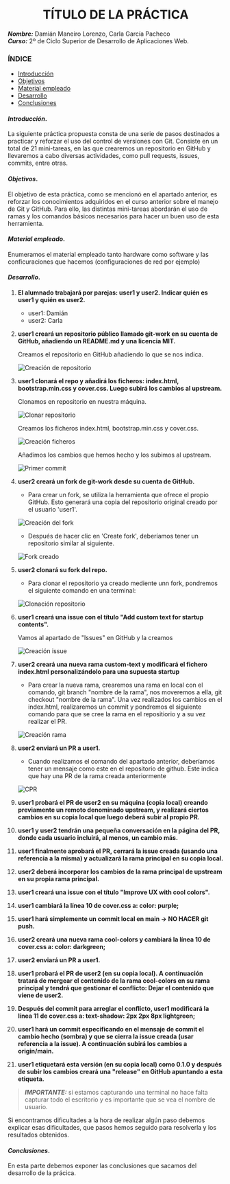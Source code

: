 <center>

# TÍTULO DE LA PRÁCTICA


</center>

***Nombre:*** Damián Maneiro Lorenzo, Carla García Pacheco  
***Curso:*** 2º de Ciclo Superior de Desarrollo de Aplicaciones Web.

### ÍNDICE

+ [Introducción](#id1)
+ [Objetivos](#id2)
+ [Material empleado](#id3)
+ [Desarrollo](#id4)
+ [Conclusiones](#id5)


#### ***Introducción***. <a name="id1"></a>

La siguiente práctica propuesta consta de una serie de pasos destinados a practicar y reforzar el uso del control de versiones con Git. Consiste en un total de 21 mini-tareas, en las que crearemos un repositorio en GitHub y llevaremos a cabo diversas actividades, como pull requests, issues, commits, entre otras.

#### ***Objetivos***. <a name="id2"></a>

El objetivo de esta práctica, como se mencionó en el apartado anterior, es reforzar los conocimientos adquiridos en el curso anterior sobre el manejo de Git y GitHub. Para ello, las distintas mini-tareas abordarán el uso de ramas y los comandos básicos necesarios para hacer un buen uso de esta herramienta.

#### ***Material empleado***. <a name="id3"></a>

Enumeramos el material empleado tanto hardware como software y las conficuraciones que hacemos (configuraciones de red por ejemplo) 

#### ***Desarrollo***. <a name="id4"></a>

1. **El alumnado trabajará por parejas: user1 y user2. Indicar quién es user1 y quién es user2.**
    + user1: Damián
    + user2: Carla

1. **user1 creará un repositorio público llamado git-work en su cuenta de GitHub, añadiendo un README.md y una licencia MIT.**

    Creamos el repositorio en GitHub añadiendo lo que se nos indica.
   
    ![Creación de repositorio](user1_images/images/user1_image1.jpg)
   
1. **user1 clonará el repo y añadirá los ficheros: index.html, bootstrap.min.css y cover.css. Luego subirá los cambios al upstream.**

    Clonamos en repositorio en nuestra máquina.

    ![Clonar repositorio](user1_images/images/user1_image2.jpg)

    Creamos los ficheros index.html, bootstrap.min.css y cover.css.

    ![Creación ficheros](user1_images/images/user1_image3.jpg)

    Añadimos los cambios que hemos hecho y los subimos al upstream.

    ![Primer commit](user1_images/images/user1_image4.jpg)

1. **user2 creará un fork de git-work desde su cuenta de GitHub.**

    + Para crear un fork, se utiliza la herramienta que ofrece el propio GitHub. Esto generará una copia del repositorio original creado por el usuario 'user1'.

    ![Creación del fork](/imagenes%20usuario%202/imagen_2025-09-20_142931700.png)

    + Después de hacer clic en 'Create fork', deberíamos tener un repositorio similar al siguiente.

    ![Fork creado](/imagenes%20usuario%202/imagen_2025-09-20_143051867.png)

1. **user2 clonará su fork del repo.**

    + Para clonar el repositorio ya creado mediente unn fork, pondremos el siguiente comando en una terminal:

    ![Clonación repositorio](/imagenes%20usuario%202/imagen_2025-09-20_144555887.png)
   
1. **user1 creará una issue con el título "Add custom text for startup contents".**

    Vamos al apartado de "Issues" en GitHub y la creamos
   
    ![Creación issue](user1_images/images/user1_image5.jpg)
   
1. **user2 creará una nueva rama custom-text y modificará el fichero index.html personalizándolo para una supuesta startup**

    + Para crear la nueva rama, crearemos una rama en local con el comando, git branch "nombre de la rama", nos moveremos a ella, git checkout "nombre de la rama". Una vez realizados los cambios en el index.html, realizaremos un commit y pondremos el siguiente comando para que se cree la rama en el repositiorio y a su vez realizar el PR. 

    ![Creación rama](/imagenes%20usuario%202/imagen_2025-09-20_145658116.png)

1. **user2 enviará un PR a user1.**

    + Cuando realizamos el comando del apartado anterior, deberíamos tener un mensaje como este en el repositorio de github. Este indica que hay una PR de la rama creada anteriormente

    ![CPR](/imagenes%20usuario%202/imagen_2025-09-20_145932398.png)
1. **user1 probará el PR de user2 en su máquina (copia local) creando previamente un remoto denominado upstream, y realizará ciertos cambios en su copia local que luego deberá subir al propio PR.**
1. **user1 y user2 tendrán una pequeña conversación en la página del PR, donde cada usuario incluirá, al menos, un cambio más.**
1. **user1 finalmente aprobará el PR, cerrará la issue creada (usando una referencia a la misma) y actualizará la rama principal en su copia local.**
1. **user2 deberá incorporar los cambios de la rama principal de upstream en su propia rama principal.**
1. **user1 creará una issue con el título "Improve UX with cool colors".**
1. **user1 cambiará la línea 10 de cover.css a: color: purple;**
1. **user1 hará simplemente un commit local en main → NO HACER git push.**
1. **user2 creará una nueva rama cool-colors y cambiará la línea 10 de cover.css a: color: darkgreen;**
1. **user2 enviará un PR a user1.**
1. **user1 probará el PR de user2 (en su copia local). A continuación tratará de mergear el contenido de la rama cool-colors en su rama principal y tendrá que gestionar el conflicto: Dejar el contenido que viene de user2.**
1. **Después del commit para arreglar el conflicto, user1 modificará la línea 11 de cover.css a: text-shadow: 2px 2px 8px lightgreen;**
1. **user1 hará un commit especificando en el mensaje de commit el cambio hecho (sombra) y que se cierra la issue creada (usar referencia a la issue). A continuación subirá los cambios a origin/main.**
1. **user1 etiquetará esta versión (en su copia local) como 0.1.0 y después de subir los cambios creará una "release" en GitHub apuntando a esta etiqueta.**



> ***IMPORTANTE:*** si estamos capturando una terminal no hace falta capturar todo el escritorio y es importante que se vea el nombre de usuario.

Si encontramos dificultades a la hora de realizar algún paso debemos explicar esas dificultades, que pasos hemos seguido para resolverla y los resultados obtenidos.

#### ***Conclusiones***. <a name="id5"></a>

En esta parte debemos exponer las conclusiones que sacamos del desarrollo de la prácica.
